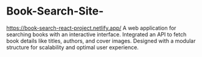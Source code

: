 # Book-Search-Site-
https://book-search-react-project.netlify.app/
A web application for searching books with an interactive interface. Integrated an API to fetch book details like titles, authors, and cover images. Designed with a modular structure for scalability and optimal user experience.
